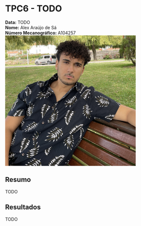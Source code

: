 # TPC6 - TODO

**Data:** TODO  
**Nome:** Alex Araújo de Sá  
**Número Mecanográfico:** A104257  
![](./../Imagens/Avatar.png)

## Resumo

TODO  

## Resultados

TODO  